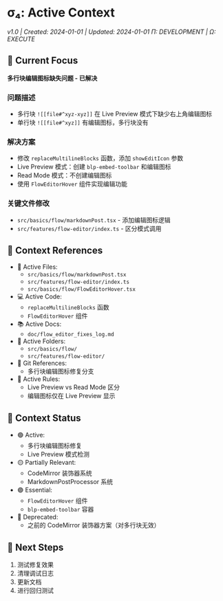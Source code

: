# σ₄: Active Context
*v1.0 | Created: 2024-01-01 | Updated: 2024-01-01*
*Π: DEVELOPMENT | Ω: EXECUTE*

## 🔮 Current Focus
**多行块编辑图标缺失问题 - 已解决**

### 问题描述
- 多行块 `![[file#^xyz-xyz]]` 在 Live Preview 模式下缺少右上角编辑图标
- 单行块 `![[file#^xyz]]` 有编辑图标，多行块没有

### 解决方案
- 修改 `replaceMultilineBlocks` 函数，添加 `showEditIcon` 参数
- Live Preview 模式：创建 `blp-embed-toolbar` 和编辑图标
- Read Mode 模式：不创建编辑图标
- 使用 `FlowEditorHover` 组件实现编辑功能

### 关键文件修改
- `src/basics/flow/markdownPost.tsx` - 添加编辑图标逻辑
- `src/features/flow-editor/index.ts` - 区分模式调用

## 📎 Context References
- 📄 Active Files: 
  - `src/basics/flow/markdownPost.tsx`
  - `src/features/flow-editor/index.ts`
  - `src/basics/flow/FlowEditorHover.tsx`
- 💻 Active Code: 
  - `replaceMultilineBlocks` 函数
  - `FlowEditorHover` 组件
- 📚 Active Docs: 
  - `doc/flow_editor_fixes_log.md`
- 📁 Active Folders: 
  - `src/basics/flow/`
  - `src/features/flow-editor/`
- 🔄 Git References: 
  - 多行块编辑图标修复分支
- 📏 Active Rules: 
  - Live Preview vs Read Mode 区分
  - 编辑图标仅在 Live Preview 显示

## 📡 Context Status
- 🟢 Active: 
  - 多行块编辑图标修复
  - Live Preview 模式检测
- 🟡 Partially Relevant: 
  - CodeMirror 装饰器系统
  - MarkdownPostProcessor 系统
- 🟣 Essential: 
  - `FlowEditorHover` 组件
  - `blp-embed-toolbar` 容器
- 🔴 Deprecated: 
  - 之前的 CodeMirror 装饰器方案（对多行块无效）

## 🎯 Next Steps
1. 测试修复效果
2. 清理调试日志
3. 更新文档
4. 进行回归测试